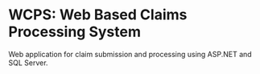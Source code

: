# WCPS: Web Based Claims Processing System

Web application for claim submission and processing using ASP.NET and SQL Server.